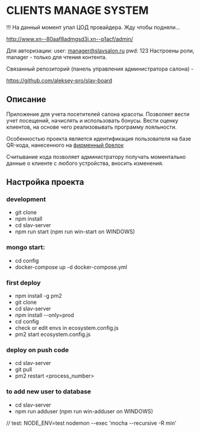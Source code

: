 # CLIENTS MANAGE SYSTEM 

!!! На данный момент упал ЦОД провайдера. Жду чтобы подняли...

http://www.xn--80aaf8admgsd3i.xn--p1acf/admin/

Для авторизации:
user: manager@slavsalon.ru pwd: 123
Настроены роли, manager - только для чтения контента.

Связанный репозиторий (панель управления администратора салона) - 

https://github.com/aleksey-pro/slav-board

## Описание

Приложение для учета посетителей салона красоты. Позволяет 
вести учет посещений, начислять и использовать бонусы. Вести оценку клиентов, на основе чего реализовывать программу лояльности.

Особенностью проекта является идентификация пользователя на базе QR-кода, нанесенного на [фирменный брелок](https://i.postimg.cc/kXz3QpzY/U2-Ft-I2l-LOH0.jpg) 

Считывание кода позволяет администратору получать моментально данные о клиенте с любого устройства, вносить изменения.

## Настройка проекта

### development
 - git clone
 - npm install
 - cd slav-server
 - npm run start (npm run win-start on WINDOWS)

### mongo start:
- cd config
- docker-compose up -d docker-compose.yml

### first deploy
 - npm install -g pm2
 - git clone
 - cd slav-server
 - npm install --only=prod
 - cd config
 - check or edit envs in ecosystem.config.js
 - pm2 start ecosystem.config.js

### deploy on push code
 - cd slav-server
 - git pull
 - pm2 restart <process_number>

### to add new user to database
  - cd slav-server
  - npm run adduser (npm run win-adduser on WINDOWS)


// test: NODE_ENV=test nodemon --exec 'mocha --recursive -R min'
